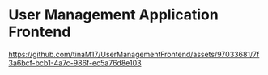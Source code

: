 # User Management Application Frontend




https://github.com/tinaM17/UserManagementFrontend/assets/97033681/7f3a6bcf-bcb1-4a7c-986f-ec5a76d8e103

